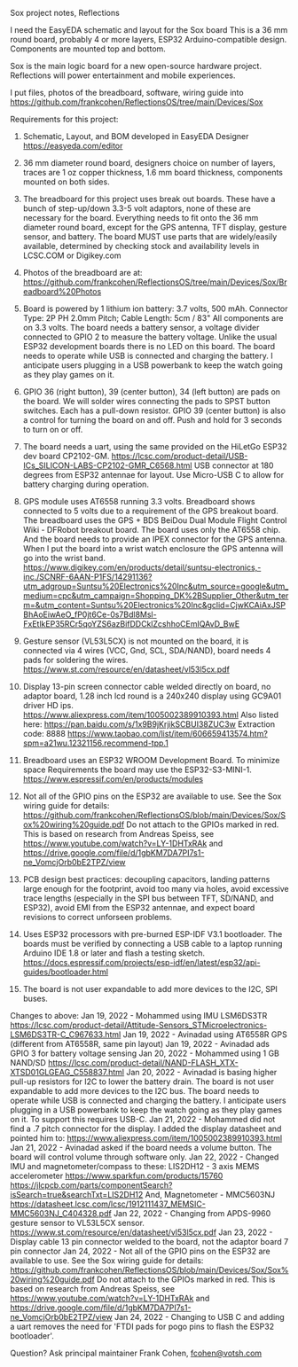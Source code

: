 Sox project notes, Reflections

I need the EasyEDA schematic and layout for the Sox board
This is a 36 mm round board, probably 4 or more layers,
ESP32 Arduino-compatible design. Components are mounted top and bottom.

Sox is the main logic board for a new open-source hardware
project. Reflections will power entertainment and mobile
experiences.

I put files, photos of the breadboard, software, wiring guide into
https://github.com/frankcohen/ReflectionsOS/tree/main/Devices/Sox

Requirements for this project:
1) Schematic, Layout, and BOM developed in EasyEDA Designer https://easyeda.com/editor

2) 36 mm diameter round board, designers choice on number of layers, traces are
1 oz copper thickness, 1.6 mm board thickness, components mounted on both
sides.

3) The breadboard for this project uses break out boards. These
have a bunch of step-up/down 3.3-5 volt adaptors, none of these are
necessary for the board. Everything needs to fit onto the 36 mm diameter
round board, except for the GPS antenna, TFT display, gesture sensor,
and battery. The board MUST use parts that are widely/easily available,
determined by checking stock and availability levels in LCSC.COM or
Digikey.com

4) Photos of the breadboard are at:
https://github.com/frankcohen/ReflectionsOS/tree/main/Devices/Sox/Breadboard%20Photos

5) Board is powered by 1 lithium ion battery: 3.7 volts, 500 mAh.
Connector Type: 2P PH 2.0mm Pitch; Cable Length: 5cm / 83"
All components are on 3.3 volts.
The board needs a battery sensor, a voltage divider connected to GPIO 2
to measure the battery voltage. Unlike the usual ESP32 development boards
there is no LED on this board.
The board needs to operate while USB is connected and charging the battery.
I anticipate users plugging in a USB powerbank to keep the watch going as
they play games on it.

6) GPIO 36 (right button), 39 (center button), 34 (left button) are pads on the
board. We will solder wires connecting the pads to SPST button switches.
Each has a pull-down resistor. GPIO 39 (center button) is also a control for
turning the board on and off. Push and hold for 3 seconds to turn on or off.

7) The board needs a uart, using the same provided on the HiLetGo ESP32 dev board
CP2102-GM. https://lcsc.com/product-detail/USB-ICs_SILICON-LABS-CP2102-GMR_C6568.html
USB connector at 180 degrees from ESP32 antennae for layout. Use Micro-USB C
to allow for battery charging during operation.

8) GPS module uses AT6558 running 3.3 volts. Breadboard shows connected to 5 volts
due to a requirement of the GPS breakout board. The breadboard uses the GPS + BDS
BeiDou Dual Module Flight Control Wiki - DFRobot breakout board. The board uses
only the AT6558 chip. And the board needs to provide an IPEX connector for the GPS antenna.
When I put the board into a wrist watch enclosure the GPS antenna will go into the wrist band.
https://www.digikey.com/en/products/detail/suntsu-electronics,-inc./SCNRF-6AAN-P1FS/14291136?utm_adgroup=Suntsu%20Electronics%20Inc&utm_source=google&utm_medium=cpc&utm_campaign=Shopping_DK%2BSupplier_Other&utm_term=&utm_content=Suntsu%20Electronics%20Inc&gclid=CjwKCAiAxJSPBhAoEiwAeO_fP0jt6Ce-0s7Bdl8Msl-FxEtlkEP35RCr5qoYZS6azBifDDCklZcshhoCEmIQAvD_BwE

9) Gesture sensor (VL53L5CX) is not mounted on the board, it is connected via
4 wires (VCC, Gnd, SCL, SDA/NAND), board needs 4 pads for soldering the wires.
https://www.st.com/resource/en/datasheet/vl53l5cx.pdf

10) Display 13-pin screen connector cable welded directly on board,
no adaptor board, 1.28 inch lcd round is a 240x240 display using GC9A01 driver HD ips.
https://www.aliexpress.com/item/1005002389910393.html
Also listed here:
https://pan.baidu.com/s/1x9B9jKrjikSCBUI38ZUC3w Extraction code: 8888
https://www.taobao.com/list/item/606659413574.htm?spm=a21wu.12321156.recommend-tpp.1

11) Breadboard uses an ESP32 WROOM Development Board. To minimize space Requirements
the board may use the ESP32-S3-MINI-1.
https://www.espressif.com/en/products/modules

12) Not all of the GPIO pins on the ESP32 are available to use.
See the Sox wiring guide for details:
https://github.com/frankcohen/ReflectionsOS/blob/main/Devices/Sox/Sox%20wiring%20guide.pdf
Do not attach to the GPIOs marked in red.
This is based on research from Andreas Speiss, see
https://www.youtube.com/watch?v=LY-1DHTxRAk and
https://drive.google.com/file/d/1gbKM7DA7PI7s1-ne_VomcjOrb0bE2TPZ/view

13) PCB design best practices: decoupling capacitors, landing patterns large enough
for the footprint, avoid too many via holes, avoid excessive trace lengths (especially
in the SPI bus between TFT, SD/NAND, and ESP32), avoid EMI from the ESP32 antennae, and
expect board revisions to correct unforseen problems.

14) Uses ESP32 processors with pre-burned ESP-IDF V3.1 bootloader. The boards must
be verified by connecting a USB cable to a laptop running Arduino IDE 1.8 or later
and flash a testing sketch.
https://docs.espressif.com/projects/esp-idf/en/latest/esp32/api-guides/bootloader.html

15) The board is not user expandable to add more devices to the I2C, SPI buses.

Changes to above:
Jan 19, 2022 - Mohammed using IMU LSM6DS3TR
https://lcsc.com/product-detail/Attitude-Sensors_STMicroelectronics-LSM6DS3TR-C_C967633.html
Jan 19, 2022 - Avinadad using AT6558R GPS (different from AT6558R, same pin layout)
Jan 19, 2022 - Avinadad ads GPIO 3 for battery voltage sensing
Jan 20, 2022 - Mohammed using 1 GB NAND/SD
https://lcsc.com/product-detail/NAND-FLASH_XTX-XTSD01GLGEAG_C558837.html
Jan 20, 2022 - Avinadad is basing higher pull-up resistors for I2C to lower the
battery drain. The board is not user expandable to add more devices to the I2C bus.
The board needs to operate while USB is connected and charging the battery.
I anticipate users plugging in a USB powerbank to keep the watch going as
they play games on it. To support this requires USB-C.
Jan 21, 2022 - Mohammed did not find a .7 pitch connector for the display.
I added the display datasheet and pointed him to:
https://www.aliexpress.com/item/1005002389910393.html
Jan 21, 2022 - Avinadad asked if the board needs a volume button. The board
will control volume through software only.
Jan 22, 2022 - Changed IMU and magnetometer/compass to these:
LIS2DH12 - 3 axis MEMS accelerometer
https://www.sparkfun.com/products/15760
https://jlcpcb.com/parts/componentSearch?isSearch=true&searchTxt=LIS2DH12
And,
Magnetometer - MMC5603NJ
https://datasheet.lcsc.com/lcsc/1912111437_MEMSIC-MMC5603NJ_C404328.pdf
Jan 22, 2022 - Changing from APDS-9960 gesture sensor to VL53L5CX sensor.
https://www.st.com/resource/en/datasheet/vl53l5cx.pdf
Jan 23, 2022 - Display cable 13 pin connector welded to the board,
not the adaptor board 7 pin connector
Jan 24, 2022 - Not all of the GPIO pins on the ESP32 are available to use.
See the Sox wiring guide for details:
https://github.com/frankcohen/ReflectionsOS/blob/main/Devices/Sox/Sox%20wiring%20guide.pdf
Do not attach to the GPIOs marked in red.
This is based on research from Andreas Speiss, see
https://www.youtube.com/watch?v=LY-1DHTxRAk and
https://drive.google.com/file/d/1gbKM7DA7PI7s1-ne_VomcjOrb0bE2TPZ/view
Jan 24, 2022 - Changing to USB C and adding a uart removes the need
for 'FTDI pads for pogo pins to flash the ESP32 bootloader'.

Question? Ask principal maintainer Frank Cohen, fcohen@votsh.com
